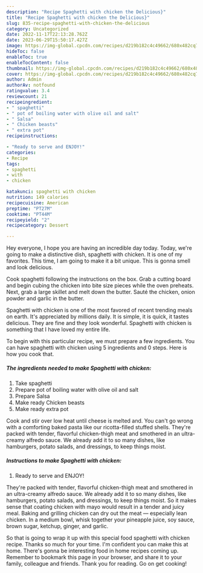 ```yaml
---
description: "Recipe Spaghetti with chicken the Delicious}"
title: "Recipe Spaghetti with chicken the Delicious}"
slug: 835-recipe-spaghetti-with-chicken-the-delicious
category: Uncategorized
date: 2022-11-17T22:13:28.762Z
date: 2023-06-29T15:50:17.427Z
image: https://img-global.cpcdn.com/recipes/d219b182c4c49662/680x482cq70/spaghetti-with-chicken-recipe-main-photo.jpg
hideToc: false
enableToc: true
enableTocContent: false
thumbnail: https://img-global.cpcdn.com/recipes/d219b182c4c49662/680x482cq70/spaghetti-with-chicken-recipe-main-photo.jpg
cover: https://img-global.cpcdn.com/recipes/d219b182c4c49662/680x482cq70/spaghetti-with-chicken-recipe-main-photo.jpg
author: Admin
authorAv: notfound
ratingvalue: 3.4
reviewcount: 21
recipeingredient:
- " spaghetti"
- " pot of boiling water with olive oil and salt"
- " Salsa"
- " Chicken beasts"
- " extra pot"
recipeinstructions:

- "Ready to serve and ENJOY!"
categories:
- Recipe
tags:
- spaghetti
- with
- chicken

katakunci: spaghetti with chicken 
nutrition: 149 calories
recipecuisine: American
preptime: "PT27M"
cooktime: "PT44M"
recipeyield: "2"
recipecategory: Dessert

---
```



Hey everyone, I hope you are having an incredible day today. Today, we're going to make a distinctive dish, spaghetti with chicken. It is one of my favorites. This time, I am going to make it a bit unique. This is gonna smell and look delicious.

Cook spaghetti following the instructions on the box. Grab a cutting board and begin cubing the chicken into bite size pieces while the oven preheats. Next, grab a large skillet and melt down the butter. Sauté the chicken, onion powder and garlic in the butter.

Spaghetti with chicken is one of the most favored of recent trending meals on earth. It's appreciated by millions daily. It is simple, it is quick, it tastes delicious. They are fine and they look wonderful. Spaghetti with chicken is something that I have loved my entire life.


To begin with this particular recipe, we must prepare a few ingredients. You can have spaghetti with chicken using 5 ingredients and 0 steps. Here is how you cook that.

<!--inarticleads1-->

##### The ingredients needed to make Spaghetti with chicken:

1. Take  spaghetti
1. Prepare  pot of boiling water with olive oil and salt
1. Prepare  Salsa
1. Make ready  Chicken beasts
1. Make ready  extra pot


Cook and stir over low heat until cheese is melted and. You can&#39;t go wrong with a comforting baked pasta like our ricotta-filled stuffed shells. They&#39;re packed with tender, flavorful chicken-thigh meat and smothered in an ultra-creamy alfredo sauce. We already add it to so many dishes, like hamburgers, potato salads, and dressings, to keep things moist. 

<!--inarticleads2-->

##### Instructions to make Spaghetti with chicken:


1. Ready to serve and ENJOY!

They&#39;re packed with tender, flavorful chicken-thigh meat and smothered in an ultra-creamy alfredo sauce. We already add it to so many dishes, like hamburgers, potato salads, and dressings, to keep things moist. So it makes sense that coating chicken with mayo would result in a tender and juicy meal. Baking and grilling chicken can dry out the meat — especially lean chicken. In a medium bowl, whisk together your pineapple juice, soy sauce, brown sugar, ketchup, ginger, and garlic. 

So that is going to wrap it up with this special food spaghetti with chicken recipe. Thanks so much for your time. I'm confident you can make this at home. There's gonna be interesting food in home recipes coming up. Remember to bookmark this page in your browser, and share it to your family, colleague and friends. Thank you for reading. Go on get cooking!

